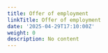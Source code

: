 ```yaml
---
title: Offer of employment
linkTitle: Offer of employment
date: '2025-04-29T17:10:00Z'
weight: 0
description: No content
---
```



